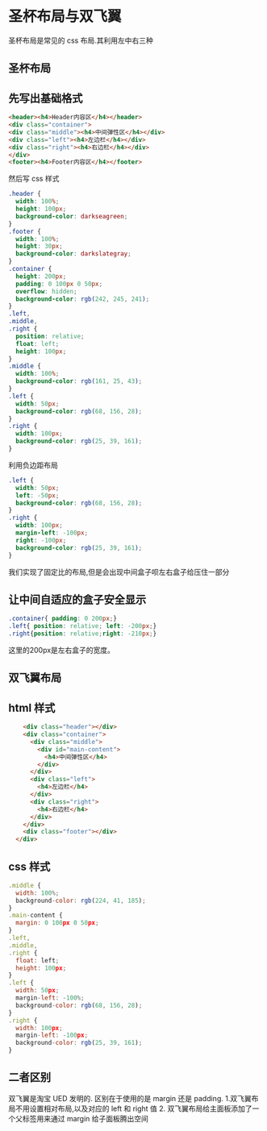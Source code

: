 # 圣杯布局与双飞翼

  圣杯布局是常见的 css 布局.其利用左中右三种

## 圣杯布局

## 先写出基础格式

```html
<header><h4>Header内容区</h4></header>
<div class="container">
<div class="middle"><h4>中间弹性区</h4></div>
<div class="left"><h4>左边栏</h4></div>
<div class="right"><h4>右边栏</h4></div>
</div>
<footer><h4>Footer内容区</h4></footer>

```

然后写 css 样式

```css
.header {
  width: 100%;
  height: 100px;
  background-color: darkseagreen;
}
.footer {
  width: 100%;
  height: 30px;
  background-color: darkslategray;
}
.container {
  height: 200px;
  padding: 0 100px 0 50px;
  overflow: hidden;
  background-color: rgb(242, 245, 241);
}
.left,
.middle,
.right {
  position: relative;
  float: left;
  height: 100px;
}
.middle {
  width: 100%;
  background-color: rgb(161, 25, 43);
}
.left {
  width: 50px;
  background-color: rgb(68, 156, 28);
}
.right {
  width: 100px;
  background-color: rgb(25, 39, 161);
}
```

利用负边距布局

```css
.left {
  width: 50px;
  left: -50px;
  background-color: rgb(68, 156, 28);
}
.right {
  width: 100px;
  margin-left: -100px;
  right: -100px;
  background-color: rgb(25, 39, 161);
}
```

我们实现了固定比的布局,但是会出现中间盒子呗左右盒子给压住一部分

## 让中间自适应的盒子安全显示

```css
.container{ padding: 0 200px;}
.left{ position: relative; left: -200px;}
.right{position: relative;right: -210px;}

```

这里的200px是左右盒子的宽度。

## 双飞翼布局

## html 样式

```html
    <div class="header"></div>
    <div class="container">
      <div class="middle">
        <div id="main-content">
          <h4>中间弹性区</h4>
        </div>
      </div>
      <div class="left">
        <h4>左边栏</h4>
      </div>
      <div class="right">
        <h4>右边栏</h4>
      </div>
    </div>
    <div class="footer"></div>
  </div>

```

## css 样式

```js
.middle {
  width: 100%;
  background-color: rgb(224, 41, 185);
}
.main-content {
  margin: 0 100px 0 50px;
}
.left,
.middle,
.right {
  float: left;
  height: 100px;
}
.left {
  width: 50px;
  margin-left: -100%;
  background-color: rgb(68, 156, 28);
}
.right {
  width: 100px;
  margin-left: -100px;
  background-color: rgb(25, 39, 161);
}
```

## 二者区别

双飞翼是淘宝 UED 发明的.
区别在于使用的是 margin 还是 padding.
1.双飞翼布局不用设置相对布局,以及对应的 left 和 right 值
2. 双飞翼布局给主面板添加了一个父标签用来通过 margin 给子面板腾出空间
